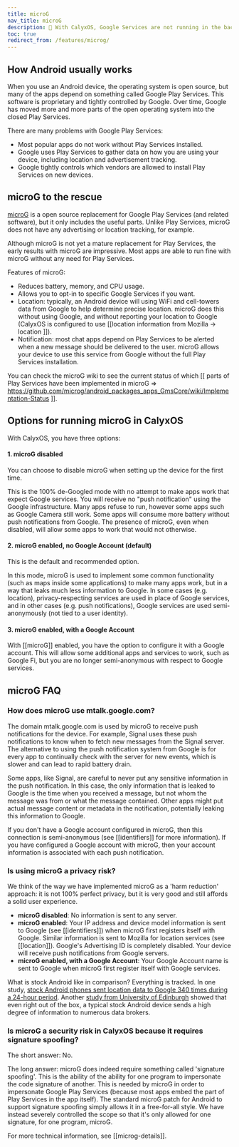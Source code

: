 ```yaml
---
title: microG
nav_title: microG
description: 🧘 With CalyxOS, Google Services are not running in the background, continually uploading your data and location to the Google servers.
toc: true
redirect_from: /features/microg/
---
```


## How Android usually works

When you use an Android device, the operating system is open source, but many of the apps depend on something called Google Play Services. This software is proprietary and tightly controlled by Google. Over time, Google has moved more and more parts of the open operating system into the closed Play Services.

There are many problems with Google Play Services:

* Most popular apps do not work without Play Services installed.
* Google uses Play Services to gather data on how you are using your device, including location and advertisement tracking.
* Google tightly controls which vendors are allowed to install Play Services on new devices.

## microG to the rescue

[microG](https://microg.org) is a open source replacement for Google Play Services (and related software), but it only includes the useful parts. Unlike Play Services, microG does not have any advertising or location tracking, for example.

Although microG is not yet a mature replacement for Play Services, the early results with microG are impressive. Most apps are able to run fine with microG without any need for Play Services.

Features of microG:

* Reduces battery, memory, and CPU usage.
* Allows you to opt-in to specific Google Services if you want.
* Location: typically, an Android device will using WiFi and cell-towers data from Google to help determine precise location. microG does this without using Google, and without reporting your location to Google (CalyxOS is configured to use [[location information from Mozilla -> location ]]).
* Notification: most chat apps depend on Play Services to be alerted when a new message should be delivered to the user. microG allows your device to use this service from Google without the full Play Services installation.

You can check the microG wiki to see the current status of which [[ parts of Play Services have been implemented in microG => https://github.com/microg/android_packages_apps_GmsCore/wiki/Implementation-Status ]].

## Options for running microG in CalyxOS

With CalyxOS, you have three options:

#### 1. microG disabled

You can choose to disable microG when setting up the device for the first time.

This is the 100% de-Googled mode with no attempt to make apps work that expect Google services. You will receive no "push notification" using the Google infrastructure. Many apps refuse to run, however some apps such as Google Camera still work. Some apps will consume more battery without push notifications from Google. The presence of microG, even when disabled, will allow some apps to work that would not otherwise.

#### 2. microG enabled, no Google Account (default)

This is the default and recommended option.

In this mode, microG is used to implement some common functionality (such as maps inside some applications) to make many apps work, but in a way that leaks much less information to Google. In some cases (e.g. location), privacy-respecting services are used in place of Google services, and in other cases (e.g. push notifications), Google services are used semi-anonymously (not tied to a user identity).

#### 3. microG enabled, with a Google Account

With [[microG]] enabled, you have the option to configure it with a Google account. This will allow some additional apps and services to work, such as Google Fi, but you are no longer semi-anonymous with respect to Google services.

## microG FAQ

### How does microG use mtalk.google.com?

The domain mtalk.google.com is used by microG to receive push notifications for the device. For example, Signal uses these push notifications to know when to fetch new messages from the Signal server. The alternative to using the push notification system from Google is for every app to continually check with the server for new events, which is slower and can lead to rapid battery drain.

Some apps, like Signal, are careful to never put any sensitive information in the push notification. In this case, the only information that is leaked to Google is the time when you received a message, but not whom the message was from or what the message contained. Other apps might put actual message content or metadata in the notification, potentially leaking this information to Google.

If you don't have a Google account configured in microG, then this connection is semi-anonymous (see [[identifiers]] for more information). If you have configured a Google account with microG, then your account information is associated with each push notification.

### Is using microG a privacy risk?

We think of the way we have implemented microG as a 'harm reduction' approach: it is not 100% perfect privacy, but it is very good and still affords a solid user experience.

* **microG disabled**: No information is sent to any server.
* **microG enabled**: Your IP address and device model information is sent to Google (see [[identifiers]]) when microG first registers itself with Google. Similar information is sent to Mozilla for location services (see [[location]]). Google's Advertising ID is completely disabled. Your device will receive push notifications from Google servers.
* **microG enabled, with a Google Account**: Your Google Account name is sent to Google when microG first register itself with Google services.

What is stock Android like in comparison? Everything is tracked. In one study, [stock Android phones sent location data to Google 340 times during a 24-hour period](https://digitalcontentnext.org/wp-content/uploads/2018/08/DCN-Google-Data-Collection-Paper.pdf). Another [study from University of Edinburgh](https://www.scss.tcd.ie/Doug.Leith/Android_privacy_report.pdf) showed that even right out of the box, a typical stock Android device sends a high degree of information to numerous data brokers.

### Is microG a security risk in CalyxOS because it requires signature spoofing?

The short answer: No.

The long answer: microG does indeed require something called 'signature spoofing'. This is the ability of the ability for one program to impersonate the code signature of another. This is needed by microG in order to impersonate Google Play Services (because most apps embed the part of Play Services in the app itself). The standard microG patch for Android to support signature spoofing simply allows it in a free-for-all style. We have instead severely controlled the scope so that it's only allowed for one signature, for one program, microG.

For more technical information, see [[microg-details]].
